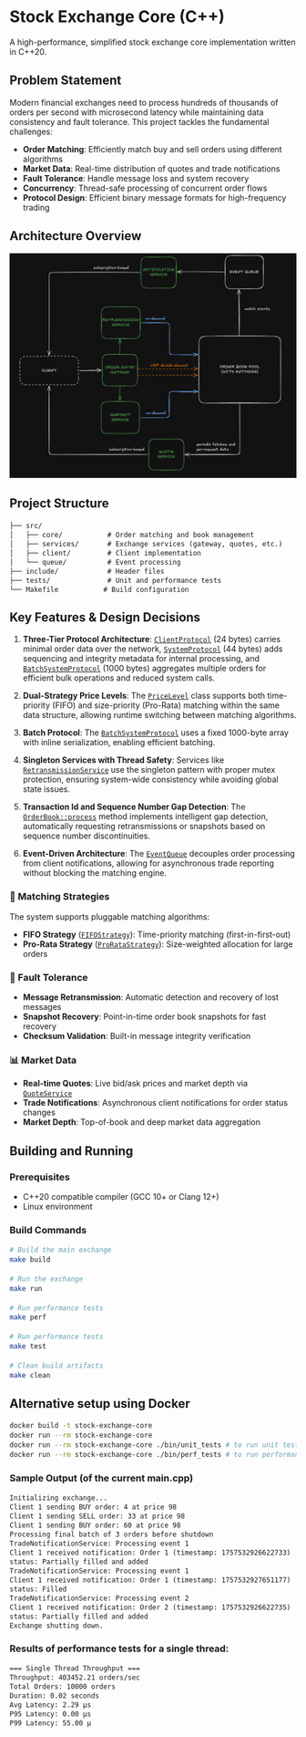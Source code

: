 # Stock Exchange Core (C++)

A high-performance, simplified stock exchange core implementation written in C++20.

## Problem Statement

Modern financial exchanges need to process hundreds of thousands of orders per second with microsecond latency while maintaining data consistency and fault tolerance. This project tackles the fundamental challenges:

- **Order Matching**: Efficiently match buy and sell orders using different algorithms
- **Market Data**: Real-time distribution of quotes and trade notifications
- **Fault Tolerance**: Handle message loss and system recovery
- **Concurrency**: Thread-safe processing of concurrent order flows
- **Protocol Design**: Efficient binary message formats for high-frequency trading

## Architecture Overview
![plot](sketch.png)



## Project Structure

```
├── src/
│   ├── core/           # Order matching and book management
│   ├── services/       # Exchange services (gateway, quotes, etc.)
│   ├── client/         # Client implementation
│   └── queue/          # Event processing
├── include/            # Header files
├── tests/              # Unit and performance tests
└── Makefile           # Build configuration
```

## Key Features & Design Decisions


1. **Three-Tier Protocol Architecture**: [`ClientProtocol`](include/common/message.h) (24 bytes) carries minimal order data over the network, [`SystemProtocol`](include/common/message.h) (44 bytes) adds sequencing and integrity metadata for internal processing, and [`BatchSystemProtocol`](include/common/message.h) (1000 bytes) aggregates multiple orders for efficient bulk operations and reduced system calls.

2. **Dual-Strategy Price Levels**: The [`PriceLevel`](include/core/price_level.h) class supports both time-priority (FIFO) and size-priority (Pro-Rata) matching within the same data structure, allowing runtime switching between matching algorithms.

3. **Batch Protocol**: The [`BatchSystemProtocol`](include/common/message.h) uses a fixed 1000-byte array with inline serialization, enabling efficient batching.

4. **Singleton Services with Thread Safety**: Services like [`RetransmissionService`](include/services/retransmission_service.h) use the singleton pattern with proper mutex protection, ensuring system-wide consistency while avoiding global state issues.

5. **Transaction Id and Sequence Number Gap Detection**: The [`OrderBook::process`](src/core/order_book.cpp) method implements intelligent gap detection, automatically requesting retransmissions or snapshots based on sequence number discontinuities.

6. **Event-Driven Architecture**: The [`EventQueue`](include/queue/event_queue.h) decouples order processing from client notifications, allowing for asynchronous trade reporting without blocking the matching engine.

### 🚀 Matching Strategies

The system supports pluggable matching algorithms:

- **FIFO Strategy** ([`FIFOStrategy`](include/core/fifo_strategy.h)): Time-priority matching (first-in-first-out)
- **Pro-Rata Strategy** ([`ProRataStrategy`](include/core/pro_rata_strategy.h)): Size-weighted allocation for large orders

### 🔄 Fault Tolerance

- **Message Retransmission**: Automatic detection and recovery of lost messages
- **Snapshot Recovery**: Point-in-time order book snapshots for fast recovery
- **Checksum Validation**: Built-in message integrity verification

### 📊 Market Data

- **Real-time Quotes**: Live bid/ask prices and market depth via [`QuoteService`](include/services/quote_service.h)
- **Trade Notifications**: Asynchronous client notifications for order status changes
- **Market Depth**: Top-of-book and deep market data aggregation

## Building and Running

### Prerequisites

- C++20 compatible compiler (GCC 10+ or Clang 12+)
- Linux environment

### Build Commands

```bash
# Build the main exchange
make build

# Run the exchange
make run

# Run performance tests
make perf

# Run performance tests
make test

# Clean build artifacts
make clean
```

## Alternative setup using Docker

```bash
docker build -t stock-exchange-core
docker run --rm stock-exchange-core
docker run --rm stock-exchange-core ./bin/unit_tests # to run unit tests
docker run --rm stock-exchange-core ./bin/perf_tests # to run performance tests
```

### Sample Output (of the current main.cpp)

```
Initializing exchange...
Client 1 sending BUY order: 4 at price 98
Client 1 sending SELL order: 33 at price 98
Client 1 sending BUY order: 60 at price 98
Processing final batch of 3 orders before shutdown
TradeNotificationService: Processing event 1
Client 1 received notification: Order 1 (timestamp: 1757532926622733) status: Partially filled and added
TradeNotificationService: Processing event 1
Client 1 received notification: Order 1 (timestamp: 1757532927651177) status: Filled
TradeNotificationService: Processing event 2
Client 1 received notification: Order 2 (timestamp: 1757532926622735) status: Partially filled and added
Exchange shutting down.
```

### Results of performance tests for a single thread:

```
=== Single Thread Throughput ===
Throughput: 403452.21 orders/sec
Total Orders: 10000 orders
Duration: 0.02 seconds
Avg Latency: 2.29 μs
P95 Latency: 0.00 μs
P99 Latency: 55.00 μ
```